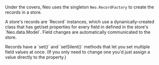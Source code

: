 Under the covers, Neo uses the singleton `Neo.RecordFactory` to create
the records in a store. 


<div class="expander" caption="Records">
<p>
A store's records are `Record` instances, which use a 
dynanically-created class that has get/set properties 
for every field in defined in the store's `Neo.data.Model`.
Field changes are automatically communicated to the store.
</p>
</div>

<div class="expander" caption="Setting values">
<p>
Records have a `set()` and `setSilent()` methods that let you set 
multiple field values at once. (If you only need to change one
you'd just assign a value directly to the property.)
</p>
</div>
